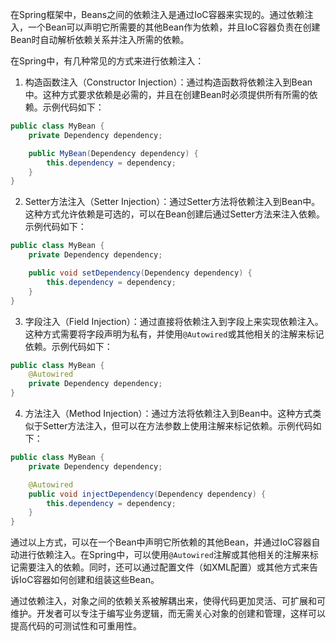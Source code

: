 在Spring框架中，Beans之间的依赖注入是通过IoC容器来实现的。通过依赖注入，一个Bean可以声明它所需要的其他Bean作为依赖，并且IoC容器负责在创建Bean时自动解析依赖关系并注入所需的依赖。

在Spring中，有几种常见的方式来进行依赖注入：

1. 构造函数注入（Constructor Injection）：通过构造函数将依赖注入到Bean中。这种方式要求依赖是必需的，并且在创建Bean时必须提供所有所需的依赖。示例代码如下：

```java
public class MyBean {
    private Dependency dependency;

    public MyBean(Dependency dependency) {
        this.dependency = dependency;
    }
}
```

2. Setter方法注入（Setter Injection）：通过Setter方法将依赖注入到Bean中。这种方式允许依赖是可选的，可以在Bean创建后通过Setter方法来注入依赖。示例代码如下：

```java
public class MyBean {
    private Dependency dependency;

    public void setDependency(Dependency dependency) {
        this.dependency = dependency;
    }
}
```

3. 字段注入（Field Injection）：通过直接将依赖注入到字段上来实现依赖注入。这种方式需要将字段声明为私有，并使用`@Autowired`或其他相关的注解来标记依赖。示例代码如下：

```java
public class MyBean {
    @Autowired
    private Dependency dependency;
}
```

4. 方法注入（Method Injection）：通过方法将依赖注入到Bean中。这种方式类似于Setter方法注入，但可以在方法参数上使用注解来标记依赖。示例代码如下：

```java
public class MyBean {
    private Dependency dependency;

    @Autowired
    public void injectDependency(Dependency dependency) {
        this.dependency = dependency;
    }
}
```

通过以上方式，可以在一个Bean中声明它所依赖的其他Bean，并通过IoC容器自动进行依赖注入。在Spring中，可以使用`@Autowired`注解或其他相关的注解来标记需要注入的依赖。同时，还可以通过配置文件（如XML配置）或其他方式来告诉IoC容器如何创建和组装这些Bean。

通过依赖注入，对象之间的依赖关系被解耦出来，使得代码更加灵活、可扩展和可维护。开发者可以专注于编写业务逻辑，而无需关心对象的创建和管理，这样可以提高代码的可测试性和可重用性。
